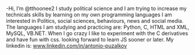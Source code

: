 -Hi, I’m @tthoonee2
I study political science and I am trying to increase my technicals skills by learning on my own programming languages
I am interested in Politics, social sciences, behaviours, news and social media.
The languages I am studying and practicing are: Python, C, HTML and XML, MySQL, VB.NET.
When I go crazy I like to experiment with the C derivatives and have fun with css.
looking forward to learn JS sooner or later.
My linkedin is: www.linkedin.com/in/antonio-puzalkov



<!---
tthoonee2/tthoonee2 is a ✨ special ✨ repository because its `README.md` (this file) appears on your GitHub profile.
You can click the Preview link to take a look at your changes.
--->
